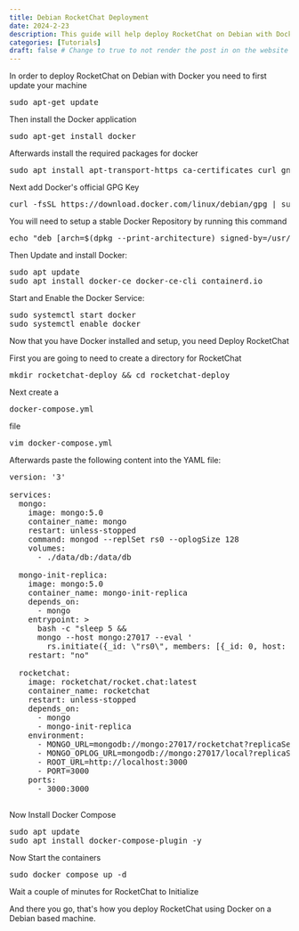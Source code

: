 ```yaml
---
title: Debian RocketChat Deployment
date: 2024-2-23
description: This guide will help deploy RocketChat on Debian with Docker
categories: [Tutorials]
draft: false # Change to true to not render the post in on the website
---
```


In order to deploy RocketChat on Debian with Docker you need to first update your machine
<pre>sudo apt-get update</pre>

Then install the Docker application
<pre>sudo apt-get install docker</pre>

Afterwards install the required packages for docker
<pre>sudo apt install apt-transport-https ca-certificates curl gnupg lsb-release</pre>

Next add Docker's official GPG Key
<pre>curl -fsSL https://download.docker.com/linux/debian/gpg | sudo gpg --dearmor -o /usr/share/keyrings/docker-archive-keyring.gpg</pre>

You will need to setup a stable Docker Repository by running this command
<pre>echo "deb [arch=$(dpkg --print-architecture) signed-by=/usr/share/keyrings/docker-archive-keyring.gpg] \ https://download.docker.com/linux/debian $(lsb_release -cs) stable" | \ sudo tee /etc/apt/sources.list.d/docker.list > /dev/null</pre>

Then Update and install Docker:
<pre>sudo apt update
sudo apt install docker-ce docker-ce-cli containerd.io
</pre>

Start and Enable the Docker Service:
<pre>sudo systemctl start docker
sudo systemctl enable docker
</pre>

Now that you have Docker installed and setup, you need Deploy RocketChat

First you are going to need to create a directory for RocketChat
<pre>mkdir rocketchat-deploy && cd rocketchat-deploy</pre>

Next create a <pre>docker-compose.yml</pre> file
<pre>vim docker-compose.yml</pre>

Afterwards paste the following content into the YAML file:
<pre>
version: '3'

services:
  mongo:
    image: mongo:5.0
    container_name: mongo
    restart: unless-stopped
    command: mongod --replSet rs0 --oplogSize 128
    volumes:
      - ./data/db:/data/db

  mongo-init-replica:
    image: mongo:5.0
    container_name: mongo-init-replica
    depends_on:
      - mongo
    entrypoint: >
      bash -c "sleep 5 && 
      mongo --host mongo:27017 --eval '
        rs.initiate({_id: \"rs0\", members: [{_id: 0, host: \"mongo:27017\"}]})'"
    restart: "no"

  rocketchat:
    image: rocketchat/rocket.chat:latest
    container_name: rocketchat
    restart: unless-stopped
    depends_on:
      - mongo
      - mongo-init-replica
    environment:
      - MONGO_URL=mongodb://mongo:27017/rocketchat?replicaSet=rs0
      - MONGO_OPLOG_URL=mongodb://mongo:27017/local?replicaSet=rs0
      - ROOT_URL=http://localhost:3000
      - PORT=3000
    ports:
      - 3000:3000

</pre>

Now Install Docker Compose
<pre>sudo apt update
sudo apt install docker-compose-plugin -y
</pre>

Now Start the containers
<pre>sudo docker compose up -d</pre>

Wait a couple of minutes for RocketChat to Initialize

And there you go, that's how you deploy RocketChat using Docker on a Debian based machine.









